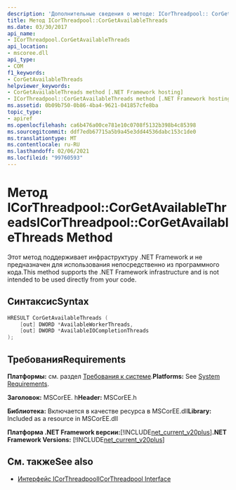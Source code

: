 ```yaml
---
description: 'Дополнительные сведения о методе: ICorThreadpool:: CorGetAvailableThreads'
title: Метод ICorThreadpool::CorGetAvailableThreads
ms.date: 03/30/2017
api_name:
- ICorThreadpool.CorGetAvailableThreads
api_location:
- mscoree.dll
api_type:
- COM
f1_keywords:
- CorGetAvailableThreads
helpviewer_keywords:
- CorGetAvailableThreads method [.NET Framework hosting]
- ICorThreadpool::CorGetAvailableThreads method [.NET Framework hosting]
ms.assetid: 0b09b750-0b86-4ba4-9621-041857cfe8ba
topic_type:
- apiref
ms.openlocfilehash: ca6b476a00ce781e10c0708f5132b398b4c85398
ms.sourcegitcommit: ddf7edb67715a5b9a45e3dd44536dabc153c1de0
ms.translationtype: MT
ms.contentlocale: ru-RU
ms.lasthandoff: 02/06/2021
ms.locfileid: "99760593"
---
```

# <a name="icorthreadpoolcorgetavailablethreads-method"></a><span data-ttu-id="f93c4-103">Метод ICorThreadpool::CorGetAvailableThreads</span><span class="sxs-lookup"><span data-stu-id="f93c4-103">ICorThreadpool::CorGetAvailableThreads Method</span></span>

<span data-ttu-id="f93c4-104">Этот метод поддерживает инфраструктуру .NET Framework и не предназначен для использования непосредственно из программного кода.</span><span class="sxs-lookup"><span data-stu-id="f93c4-104">This method supports the .NET Framework infrastructure and is not intended to be used directly from your code.</span></span>  
  
## <a name="syntax"></a><span data-ttu-id="f93c4-105">Синтаксис</span><span class="sxs-lookup"><span data-stu-id="f93c4-105">Syntax</span></span>  
  
```cpp  
HRESULT CorGetAvailableThreads (  
    [out] DWORD *AvailableWorkerThreads,  
    [out] DWORD *AvailableIOCompletionThreads  
);  
```  
  
## <a name="requirements"></a><span data-ttu-id="f93c4-106">Требования</span><span class="sxs-lookup"><span data-stu-id="f93c4-106">Requirements</span></span>  

 <span data-ttu-id="f93c4-107">**Платформы:** см. раздел [Требования к системе](../../get-started/system-requirements.md).</span><span class="sxs-lookup"><span data-stu-id="f93c4-107">**Platforms:** See [System Requirements](../../get-started/system-requirements.md).</span></span>  
  
 <span data-ttu-id="f93c4-108">**Заголовок:** MSCorEE. h</span><span class="sxs-lookup"><span data-stu-id="f93c4-108">**Header:** MSCorEE.h</span></span>  
  
 <span data-ttu-id="f93c4-109">**Библиотека:** Включается в качестве ресурса в MSCorEE.dll</span><span class="sxs-lookup"><span data-stu-id="f93c4-109">**Library:** Included as a resource in MSCorEE.dll</span></span>  
  
 <span data-ttu-id="f93c4-110">**Платформа .NET Framework версии:**[!INCLUDE[net_current_v20plus](../../../../includes/net-current-v20plus-md.md)]</span><span class="sxs-lookup"><span data-stu-id="f93c4-110">**.NET Framework Versions:** [!INCLUDE[net_current_v20plus](../../../../includes/net-current-v20plus-md.md)]</span></span>  
  
## <a name="see-also"></a><span data-ttu-id="f93c4-111">См. также</span><span class="sxs-lookup"><span data-stu-id="f93c4-111">See also</span></span>

- [<span data-ttu-id="f93c4-112">Интерфейс ICorThreadpool</span><span class="sxs-lookup"><span data-stu-id="f93c4-112">ICorThreadpool Interface</span></span>](icorthreadpool-interface.md)
